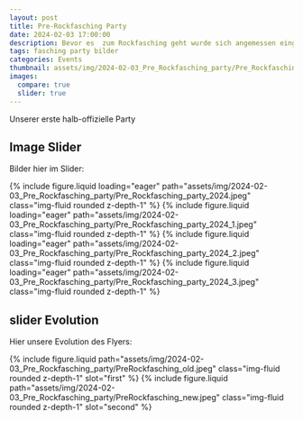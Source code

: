```yaml
---
layout: post
title: Pre-Rockfasching Party
date: 2024-02-03 17:00:00
description: Bevor es  zum Rockfasching geht wurde sich angemessen eingestimmt.
tags: fasching party bilder
categories: Events
thumbnail: assets/img/2024-02-03_Pre_Rockfasching_party/Pre_Rockfasching_party_2024.jpeg
images:
  compare: true
  slider: true
---
```


Unserer erste halb-offizielle Party

## Image Slider

Bilder hier im Slider:

<swiper-container keyboard="true" navigation="true" pagination="true" pagination-clickable="true" pagination-dynamic-bullets="true" rewind="true">
  <swiper-slide>{% include figure.liquid loading="eager" path="assets/img/2024-02-03_Pre_Rockfasching_party/Pre_Rockfasching_party_2024.jpeg" class="img-fluid rounded z-depth-1" %}</swiper-slide>
  <swiper-slide>{% include figure.liquid loading="eager" path="assets/img/2024-02-03_Pre_Rockfasching_party/Pre_Rockfasching_party_2024_1.jpeg" class="img-fluid rounded z-depth-1" %}</swiper-slide>
  <swiper-slide>{% include figure.liquid loading="eager" path="assets/img/2024-02-03_Pre_Rockfasching_party/Pre_Rockfasching_party_2024_2.jpeg" class="img-fluid rounded z-depth-1" %}</swiper-slide>
  <swiper-slide>{% include figure.liquid loading="eager" path="assets/img/2024-02-03_Pre_Rockfasching_party/Pre_Rockfasching_party_2024_3.jpeg" class="img-fluid rounded z-depth-1" %}</swiper-slide>  
</swiper-container>





## slider Evolution
Hier unsere Evolution des Flyers:

<img-comparison-slider>
  {% include figure.liquid path="assets/img/2024-02-03_Pre_Rockfasching_party/PreRockfasching_old.jpeg" class="img-fluid rounded z-depth-1" slot="first" %}
  {% include figure.liquid path="assets/img/2024-02-03_Pre_Rockfasching_party/PreRockfasching_new.jpeg" class="img-fluid rounded z-depth-1" slot="second" %}
</img-comparison-slider>
